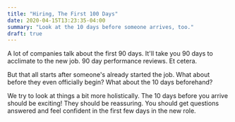 ```yaml
---
title: "Hiring, The First 100 Days"
date: 2020-04-15T13:23:35-04:00
summary: "Look at the 10 days before someone arrives, too."
draft: true
---
```



A lot of companies talk about the first 90 days. It'll take you 90 days to acclimate to the new job. 90 day performance reviews. Et cetera. 

But that all starts after someone's already started the job. What about before they even officially begin? What about the 10 days beforehand? 

We try to look at things a bit more holistically. The 10 days before you arrive should be exciting! They should be reassuring. You should get questions answered and feel confident in the first few days in the new role. 